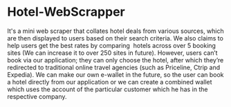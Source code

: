 # Hotel-WebScrapper
It's a mini web scraper that collates hotel deals from various sources, which are then displayed to users based on their search criteria. We also claims to help users get the best rates by comparing  hotels across over 5 booking sites (We can increase it to over 250 sites in future). However, users can’t book via our application; they can only choose the hotel, after which they’re redirected to traditional online travel agencies (such as Priceline, Ctrip and Expedia). We can make our own e-wallet in the future, so the user can book a hotel directly from our application or we can create a combined wallet which uses the account of the particular customer which he has in the respective company.
